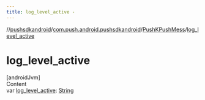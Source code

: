 ```yaml
---
title: log_level_active -
---
```

//[pushsdkandroid](../../index.md)/[com.push.android.pushsdkandroid](../index.md)/[PushKPushMess](index.md)/[log_level_active](log_level_active.md)



# log_level_active  
[androidJvm]  
Content  
var [log_level_active](log_level_active.md): [String](https://kotlinlang.org/api/latest/jvm/stdlib/kotlin/-string/index.html)  



